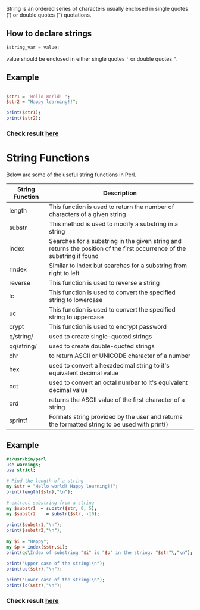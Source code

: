String is an ordered series of characters usually enclosed in single quotes (') or double quotes (“) quotations.

## How to declare strings

```java
$string_var = value; 
```
value should be enclosed in either single quotes `'` or double quotes `“`.

## Example

```perl

$str1 = 'Hello World! ';
$str2 = "Happy learning!!"; 

print($str1);
print($str2);
```
### Check result [here](https://onecompiler.com/perl/3vnmqz42z)

# String Functions

Below are some of the useful string functions in Perl.

| String Function |	Description|
|----|----|
|length| This function is used to return the number of characters of a given string|
|substr| This method is used to modify a substring in a string|
|index|	Searches for a substring in the given string and returns the position of the first occurrence of the substring if found|
|rindex| Similar to index but searches for a substring from right to left|
|reverse| This function is used to reverse a string|
|lc| This function is used to convert the specified string to lowercase|
|uc| This function is used to convert the specified string to uppercase|
|crypt|	This function is used to encrypt password|
|q/string/|	used to create single-quoted strings|
|qq/string/| used to create double-quoted strings|
|chr| to return ASCII or UNICODE character of a number|
|hex| used to convert a hexadecimal string to it's equivalent decimal value|
|oct| used to convert an octal number to it's equivalent decimal value|
|ord| returns the ASCII value of the first character of a string|
|sprintf| Formats string  provided by the user and returns the formatted string to be used with print()|

## Example

```perl
#!/usr/bin/perl
use warnings;
use strict;

# Find the length of a string
my $str = "Hello world! Happy learning!!";
print(length($str),"\n"); 

# extract substring from a string
my $substr1  = substr($str, 0, 5);   
my $substr2    = substr($str, -10);     
 
print($substr1,"\n");
print($substr2,"\n");
 
my $i = "Happy";
my $p = index($str,$i); 
print(qq\Index of substring "$i" is "$p" in the string: "$str"\,"\n");

print("Upper case of the string:\n");
print(uc($str),"\n");
 
print("Lower case of the string:\n");
print(lc($str),"\n");
```
### Check result [here](https://onecompiler.com/perl/3vnqhk3bu)
